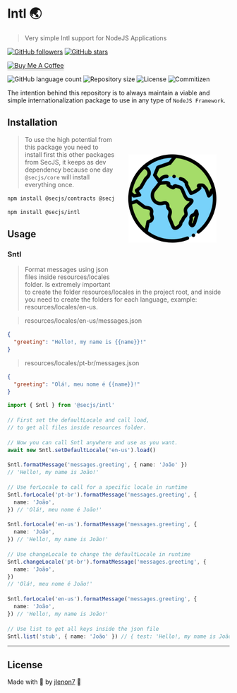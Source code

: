 # Intl 🌏

> Very simple Intl support for NodeJS Applications

[![GitHub followers](https://img.shields.io/github/followers/jlenon7.svg?style=social&label=Follow&maxAge=2592000)](https://github.com/jlenon7?tab=followers)
[![GitHub stars](https://img.shields.io/github/stars/secjs/intl.svg?style=social&label=Star&maxAge=2592000)](https://github.com/secjs/intl/stargazers/)

<p>
    <a href="https://www.buymeacoffee.com/secjs" target="_blank"><img src="https://www.buymeacoffee.com/assets/img/custom_images/orange_img.png" alt="Buy Me A Coffee" style="height: 41px !important;width: 174px !important;box-shadow: 0px 3px 2px 0px rgba(190, 190, 190, 0.5) !important;-webkit-box-shadow: 0px 3px 2px 0px rgba(190, 190, 190, 0.5) !important;" ></a>
</p>

<p>
  <img alt="GitHub language count" src="https://img.shields.io/github/languages/count/secjs/intl?style=for-the-badge&logo=appveyor">

  <img alt="Repository size" src="https://img.shields.io/github/repo-size/secjs/intl?style=for-the-badge&logo=appveyor">

  <img alt="License" src="https://img.shields.io/badge/license-MIT-brightgreen?style=for-the-badge&logo=appveyor">

  <img alt="Commitizen" src="https://img.shields.io/badge/commitizen-friendly-brightgreen?style=for-the-badge&logo=appveyor">
</p>

The intention behind this repository is to always maintain a viable and simple internationalization package to use in any type of `NodeJS Framework`.

<img src=".github/intl.png" width="200px" align="right" hspace="30px" vspace="100px">

## Installation

> To use the high potential from this package you need to install first this other packages from SecJS,
> it keeps as dev dependency because one day `@secjs/core` will install everything once.

```bash
npm install @secjs/contracts @secjs/exceptions @secjs/utils
```

```bash
npm install @secjs/intl
```

## Usage

### Sntl 

> Format messages using json files inside resources/locales folder. Is extremely important to create 
> the folder resources/locales in the project root, and inside you need to create the folders for 
> each language, example: resources/locales/en-us.

> resources/locales/en-us/messages.json
```json
{
  "greeting": "Hello!, my name is {{name}}!"
}
```

> resources/locales/pt-br/messages.json
```json
{
  "greeting": "Olá!, meu nome é {{name}}!"
}
```

```ts
import { Sntl } from '@secjs/intl'

// First set the defaultLocale and call load, 
// to get all files inside resources folder.

// Now you can call Sntl anywhere and use as you want.
await new Sntl.setDefaultLocale('en-us').load()

Sntl.formatMessage('messages.greeting', { name: 'João' }) 
// 'Hello!, my name is João!'

// Use forLocale to call for a specific locale in runtime
Sntl.forLocale('pt-br').formatMessage('messages.greeting', { 
  name: 'João',
}) // 'Olá!, meu nome é João!'

Sntl.forLocale('en-us').formatMessage('messages.greeting', { 
  name: 'João',
}) // 'Hello!, my name is João!'

// Use changeLocale to change the defaultLocale in runtime
Sntl.changeLocale('pt-br').formatMessage('messages.greeting', { 
  name: 'João',
}) 
// 'Olá!, meu nome é João!'

Sntl.forLocale('en-us').formatMessage('messages.greeting', {
  name: 'João',
}) // 'Hello!, my name is João!'

// Use list to get all keys inside the json file
Sntl.list('stub', { name: 'João' }) // { test: 'Hello!, my name is João!' }
```

---

## License

Made with 🖤 by [jlenon7](https://github.com/jlenon7) :wave:
